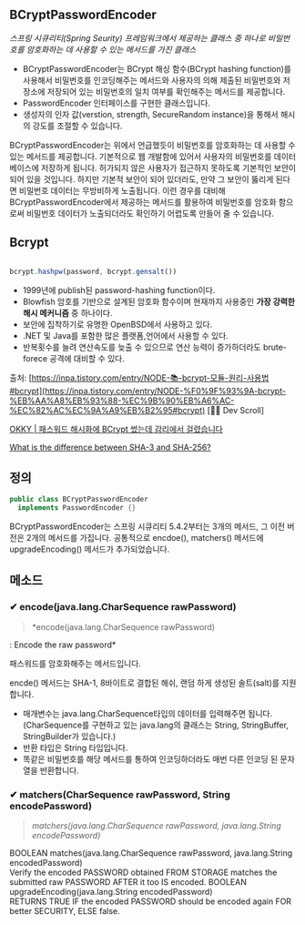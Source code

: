 ## BCryptPasswordEncoder

*스프링 시큐리티(Spring Seurity) 프레임워크에서 제공하는 클래스 중 하나로 비밀번호를 암호화하는 데 사용할 수 있는 메서드를 가진 클래스*

- BCryptPasswordEncoder는 BCrypt 해싱 함수(BCrypt hashing function)를 사용해서 비밀번호를 인코딩해주는 메서드와 사용자의 의해 제출된 비밀번호와 저장소에 저장되어 있는 비밀번호의 일치 여부를 확인해주는 메서드를 제공합니다.
- PasswordEncoder 인터페이스를 구현한 클래스입니다.
- 생성자의 인자 값(verstion, strength, SecureRandom instance)을 통해서 해시의 강도를 조절할 수 있습니다.

BCryptPasswordEncoder는 위에서 언급했듯이 비밀번호를 암호화하는 데 사용할 수 있는 메서드를 제공합니다. 기본적으로 웹 개발함에 있어서 사용자의 비밀번호를 데이터베이스에 저장하게 됩니다. 허가되지 않은 사용자가 접근하지 못하도록 기본적인 보안이 되어 있을 것입니다. 하지만 기본적 보안이 되어 있더라도, 만약 그 보안이 뚫리게 된다면 비밀번호 데이터는 무방비하게  노출됩니다. 이런 경우를 대비해 BCryptPasswordEncoder에서 제공하는 메서드를 활용하여 비밀번호를 암호화 함으로써 비밀번호 데이터가 노출되더라도 확인하기 어렵도록 만들어 줄 수 있습니다.

## **Bcrypt**

```jsx

bcrypt.hashpw(password, bcrypt.gensalt())

```

- 1999년에 publish된 password-hashing function이다.
- Blowfish 암호를 기반으로 설계된 암호화 함수이며 현재까지 사용중인 **가장 강력한 해시 메커니즘** 중 하나이다.
- 보안에 집착하기로 유명한 OpenBSD에서 사용하고 있다.
- .NET 및 Java를 포함한 많은 플랫폼,언어에서 사용할 수 있다.
- 반복횟수를 늘려 연산속도를 늦출 수 있으므로 연산 능력이 증가하더라도 brute-forece 공격에 대비할 수 있다.

출처: [https://inpa.tistory.com/entry/NODE-📚-bcrypt-모듈-원리-사용법#bcrypt](https://inpa.tistory.com/entry/NODE-%F0%9F%93%9A-bcrypt-%EB%AA%A8%EB%93%88-%EC%9B%90%EB%A6%AC-%EC%82%AC%EC%9A%A9%EB%B2%95#bcrypt) [👨‍💻 Dev Scroll]

[OKKY | 패스워드 해시화에 BCrypt 썼는데 감리에서 걸렸습니다](https://okky.kr/article/910994)

[What is the difference between SHA-3 and SHA-256?](https://crypto.stackexchange.com/questions/68307/what-is-the-difference-between-sha-3-and-sha-256)

## 정의

```java
public class BCryptPasswordEncoder 
  implements PasswordEncoder {}
```

BCryptPasswordEncoder는 스프링 시큐리티 5.4.2부터는 3개의 메서드, 그 이전 버전은 2개의 메서드를 가집니다. 공통적으로 encdoe(), matchers() 메서드에 upgradeEncoding() 메서드가 추가되었습니다.

## 메소드

### ✔ **encode(java.lang.CharSequence rawPassword)**

> *encode(java.lang.CharSequence rawPassword)

: Encode the raw password*
> 

패스워드를 암호화해주는 메서드입니다. 

encde() 메서드는 SHA-1, 8바이트로 결합된 해쉬, 랜덤 하게 생성된 솔트(salt)를 지원합니다.

- 매개변수는 java.lang.CharSequence타입의 데이터를 입력해주면 됩니다. (CharSequence를 구현하고 있는 java.lang의 클래스는 String, StringBuffer, StringBuilder가 있습니다.)
- 반환 타입은 String 타입입니다.
- 똑같은 비밀번호를 해당 메서드를 통하여 인코딩하더라도 매번 다른 인코딩 된 문자열을 반환합니다.

### ✔ ****matchers(CharSequence rawPassword, String encodePassword)****

> *matchers(java.lang.CharSequence rawPassword, java.lang.String encodePassword)*
> 

BOOLEAN	matches(java.lang.CharSequence rawPassword, java.lang.String encodedPassword)	
Verify the encoded PASSWORD obtained FROM STORAGE matches the submitted raw PASSWORD AFTER it too IS encoded.
BOOLEAN	upgradeEncoding(java.lang.String encodedPassword)	
RETURNS TRUE IF the encoded PASSWORD should be encoded again FOR better SECURITY, ELSE false.
